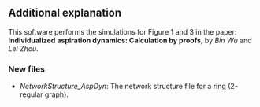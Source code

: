## Additional explanation

This software performs the simulations for Figure 1 and 3 in the paper: **Individualized aspiration dynamics: Calculation by proofs**, by *Bin Wu* and *Lei Zhou*.

### New files

- *NetworkStructure_AspDyn*: The network structure file for a ring (2-regular graph).

